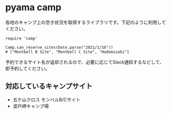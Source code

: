 # pyama camp

各地のキャンプ上の空き状況を取得するライブラリです。下記のように利用してください。

```
require 'camp'

Camp.can_reserve_sites(Date.parse("2021/1/16"))
# ["Montbell B Site", "Montbell C Site", "Hadomisaki"]
```

予約できるサイト名が返却されるので、必要に応じてSlack通知するなどして、即予約してください。

## 対応しているキャンプサイト

- 五ケ山クロス モンベルB/Cサイト
- 波戸岬キャンプ場
